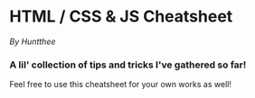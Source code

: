 # HTML / CSS & JS Cheatsheet
*By Huntthee*

### A lil' collection of tips and tricks I've gathered so far!

Feel free to use this cheatsheet for your own works as well!